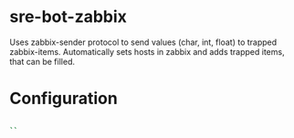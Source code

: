 # sre-bot-zabbix

Uses zabbix-sender protocol to send values (char, int, float)
to trapped zabbix-items.
Automatically sets hosts in zabbix and adds trapped items, that can be filled.


# Configuration

```bash

``
